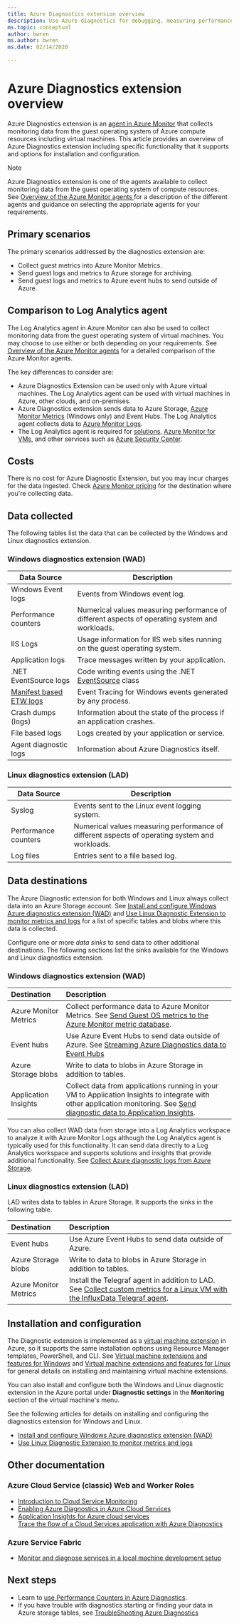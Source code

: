```yaml
---
title: Azure Diagnostics extension overview
description: Use Azure diagnostics for debugging, measuring performance, monitoring, traffic analysis in cloud services, virtual machines and service fabric
ms.topic: conceptual
author: bwren
ms.author: bwren
ms.date: 02/14/2020

---
```


# Azure Diagnostics extension overview
Azure Diagnostics extension is an [agent in Azure Monitor](../agents/agents-overview.md) that collects monitoring data from the guest operating system of Azure compute resources including virtual machines. This article provides an overview of Azure Diagnostics extension including specific functionality that it supports and options for installation and configuration. 

> [!NOTE]
> Azure Diagnostics extension is one of the agents available to collect monitoring data from the guest operating system of compute resources. See [Overview of the Azure Monitor agents ](../agents/agents-overview.md) for a description of the different agents and guidance on selecting the appropriate agents for your requirements.

## Primary scenarios
The primary scenarios addressed by the diagnostics extension are:

- Collect guest metrics into Azure Monitor Metrics.
- Send guest logs and metrics to Azure storage for archiving.
- Send guest logs and metrics to Azure event hubs to send outside of Azure.


## Comparison to Log Analytics agent
The Log Analytics agent in Azure Monitor can also be used to collect monitoring data from the guest operating system of virtual machines. You may choose to use either or both depending on your requirements. See [Overview of the Azure Monitor agents](../agents/agents-overview.md) for a detailed comparison of the Azure Monitor agents. 

The key differences to consider are:

- Azure Diagnostics Extension can be used only with Azure virtual machines. The Log Analytics agent can be used with virtual machines in Azure, other clouds, and on-premises.
- Azure Diagnostics extension sends data to Azure Storage, [Azure Monitor Metrics](../essentials/data-platform-metrics.md) (Windows only) and Event Hubs. The Log Analytics agent collects data to [Azure Monitor Logs](../logs/data-platform-logs.md).
- The Log Analytics agent is required for [solutions](../monitor-reference.md#insights-and-core-solutions), [Azure Monitor for VMs](../vm/vminsights-overview.md), and other services such as [Azure Security Center](../../security-center/index.yml).

## Costs
There is no cost for Azure Diagnostic Extension, but you may incur charges for the data ingested. Check [Azure Monitor pricing](https://azure.microsoft.com/pricing/details/monitor/) for the destination where you're collecting data.

## Data collected
The following tables list the data that can be collected by the Windows and Linux diagnostics extension.

### Windows diagnostics extension (WAD)

| Data Source | Description |
| --- | --- |
| Windows Event logs   | Events from Windows event log. |
| Performance counters | Numerical values measuring performance of different aspects of operating system and workloads. |
| IIS Logs             | Usage information for IIS web sites running on the guest operating system. |
| Application logs     | Trace messages written by your application. |
| .NET EventSource logs |Code writing events using the .NET [EventSource](/dotnet/api/system.diagnostics.tracing.eventsource) class |
| [Manifest based ETW logs](/windows/desktop/etw/about-event-tracing) |Event Tracing for Windows events generated by any process. |
| Crash dumps (logs)   | Information about the state of the process if an application crashes. |
| File based logs    | Logs created by your application or service. |
| Agent diagnostic logs | Information about Azure Diagnostics itself. |


### Linux diagnostics extension (LAD)

| Data Source | Description |
| --- | --- |
| Syslog | Events sent to the Linux event logging system.   |
| Performance counters  | Numerical values measuring performance of different aspects of operating system and workloads. |
| Log files | Entries sent to a file based log.  |

## Data destinations
The Azure Diagnostic extension for both Windows and Linux always collect data into an Azure Storage account. See [Install and configure Windows Azure diagnostics extension (WAD)](diagnostics-extension-windows-install.md) and [Use Linux Diagnostic Extension to monitor metrics and logs](../../virtual-machines/extensions/diagnostics-linux.md) for a list of specific tables and blobs where this data is collected.

Configure one or more *data sinks* to send data to other additional destinations. The following sections list the sinks available for the Windows and Linux diagnostics extension.

### Windows diagnostics extension (WAD)

| Destination | Description |
|:---|:---|
| Azure Monitor Metrics | Collect performance data to Azure Monitor Metrics. See [Send Guest OS metrics to the Azure Monitor metric database](../essentials/collect-custom-metrics-guestos-resource-manager-vm.md).  |
| Event hubs | Use Azure Event Hubs to send data outside of Azure. See [Streaming Azure Diagnostics data to Event Hubs](diagnostics-extension-stream-event-hubs.md) |
| Azure Storage blobs | Write to data to blobs in Azure Storage in addition to tables. |
| Application Insights | Collect data from applications running in your VM to Application Insights to integrate with other application monitoring. See [Send diagnostic data to Application Insights](diagnostics-extension-to-application-insights.md). |

You can also collect WAD data from storage into a Log Analytics workspace to analyze it with Azure Monitor Logs although the Log Analytics agent is typically used for this functionality. It can send data directly to a Log Analytics workspace and supports solutions and insights that provide additional functionality.  See [Collect Azure diagnostic logs from Azure Storage](../essentials/diagnostics-extension-logs.md). 


### Linux diagnostics extension (LAD)
LAD writes data to tables in Azure Storage. It supports the sinks in the following table.

| Destination | Description |
|:---|:---|
| Event hubs | Use Azure Event Hubs to send data outside of Azure. |
| Azure Storage blobs | Write to data to blobs in Azure Storage in addition to tables. |
| Azure Monitor Metrics | Install the Telegraf agent in addition to LAD. See [Collect custom metrics for a Linux VM with the InfluxData Telegraf agent](../essentials/collect-custom-metrics-linux-telegraf.md).


## Installation and configuration
The Diagnostic extension is implemented as a [virtual machine extension](../../virtual-machines/extensions/overview.md) in Azure, so it supports the same installation options using Resource Manager templates, PowerShell, and CLI. See [Virtual machine extensions and features for Windows](../../virtual-machines/extensions/features-windows.md) and [Virtual machine extensions and features for Linux](../../virtual-machines/extensions/features-linux.md) for general details on installing and maintaining virtual machine extensions.

You can also install and configure both the Windows and Linux diagnostic extension in the Azure portal under **Diagnostic settings** in the **Monitoring** section of the virtual machine's menu.

See the following articles for details on installing and configuring the diagnostics extension for Windows and Linux.

- [Install and configure Windows Azure diagnostics extension (WAD)](diagnostics-extension-windows-install.md)
- [Use Linux Diagnostic Extension to monitor metrics and logs](../../virtual-machines/extensions/diagnostics-linux.md)

## Other documentation

###  Azure Cloud Service (classic) Web and Worker Roles
- [Introduction to Cloud Service Monitoring](../../cloud-services/cloud-services-how-to-monitor.md)
- [Enabling Azure Diagnostics in Azure Cloud Services](../../cloud-services/cloud-services-dotnet-diagnostics.md)
- [Application Insights for Azure cloud services](../app/cloudservices.md)<br>[Trace the flow of a Cloud Services application with Azure Diagnostics](../../cloud-services/cloud-services-dotnet-diagnostics-trace-flow.md) 

### Azure Service Fabric
- [Monitor and diagnose services in a local machine development setup](../../service-fabric/service-fabric-diagnostics-how-to-monitor-and-diagnose-services-locally.md)

## Next steps


* Learn to [use Performance Counters in Azure Diagnostics](../../cloud-services/diagnostics-performance-counters.md).
* If you have trouble with diagnostics starting or finding your data in Azure storage tables, see [TroubleShooting Azure Diagnostics](diagnostics-extension-troubleshooting.md)